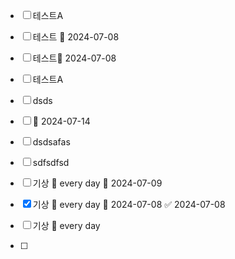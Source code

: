 - [ ] 테스트A
- [ ] 테스트 📅 2024-07-08
- [ ] 테스트📅 2024-07-08 
- [ ] 테스트A
- [ ] dsds
- [ ] 📅 2024-07-14 
- [ ] dsdsafas
- [ ] sdfsdfsd


- [ ] 기상 🔁 every day 📅 2024-07-09
- [x] 기상 🔁 every day 📅 2024-07-08 ✅ 2024-07-08
- [ ] 기상 🔁 every day
- [ ] 